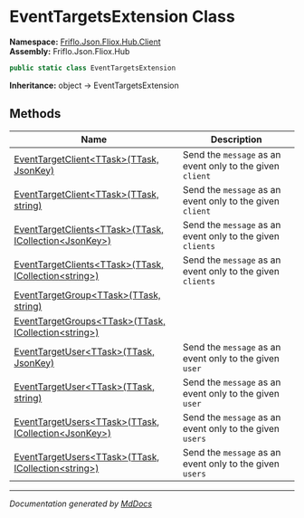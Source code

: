 ﻿<!--  
  <auto-generated>   
    The contents of this file were generated by a tool.  
    Changes to this file may be list if the file is regenerated  
  </auto-generated>   
-->

# EventTargetsExtension Class

**Namespace:** [Friflo.Json.Fliox.Hub.Client](../index.md)  
**Assembly:** Friflo.Json.Fliox.Hub

```csharp
public static class EventTargetsExtension
```

**Inheritance:** object → EventTargetsExtension

## Methods

| Name                                                                                                                                        | Description                                                 |
| ------------------------------------------------------------------------------------------------------------------------------------------- | ----------------------------------------------------------- |
| [EventTargetClient\<TTask\>(TTask, JsonKey)](methods/EventTargetClient.md#eventtargetclientttaskttask-jsonkey)                              |  Send the `message` as an event only to the given `client`  |
| [EventTargetClient\<TTask\>(TTask, string)](methods/EventTargetClient.md#eventtargetclientttaskttask-string)                                |  Send the `message` as an event only to the given `client`  |
| [EventTargetClients\<TTask\>(TTask, ICollection\<JsonKey\>)](methods/EventTargetClients.md#eventtargetclientsttaskttask-icollectionjsonkey) |  Send the `message` as an event only to the given `clients` |
| [EventTargetClients\<TTask\>(TTask, ICollection\<string\>)](methods/EventTargetClients.md#eventtargetclientsttaskttask-icollectionstring)   |  Send the `message` as an event only to the given `clients` |
| [EventTargetGroup\<TTask\>(TTask, string)](methods/EventTargetGroup.md)                                                                     |                                                             |
| [EventTargetGroups\<TTask\>(TTask, ICollection\<string\>)](methods/EventTargetGroups.md)                                                    |                                                             |
| [EventTargetUser\<TTask\>(TTask, JsonKey)](methods/EventTargetUser.md#eventtargetuserttaskttask-jsonkey)                                    |  Send the `message` as an event only to the given `user`    |
| [EventTargetUser\<TTask\>(TTask, string)](methods/EventTargetUser.md#eventtargetuserttaskttask-string)                                      |  Send the `message` as an event only to the given `user`    |
| [EventTargetUsers\<TTask\>(TTask, ICollection\<JsonKey\>)](methods/EventTargetUsers.md#eventtargetusersttaskttask-icollectionjsonkey)       |  Send the `message` as an event only to the given `users`   |
| [EventTargetUsers\<TTask\>(TTask, ICollection\<string\>)](methods/EventTargetUsers.md#eventtargetusersttaskttask-icollectionstring)         |  Send the `message` as an event only to the given `users`   |

___

*Documentation generated by [MdDocs](https://github.com/ap0llo/mddocs)*
